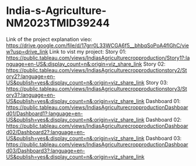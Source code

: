 # India-s-Agriculture-NM2023TMID39244
Link of the project explanation vieo: https://drive.google.com/file/d/17grr0L33WCGA6f5__bhbqSoPoA4flGhC/view?usp=drive_link
Link to vist my project:
Story 01: https://public.tableau.com/views/IndiasAgriculturecropproduction/Story1?:language=en-US&:display_count=n&:origin=viz_share_link
Story 02: https://public.tableau.com/views/IndiasAgriculturecropproductionstory2/Story2?:language=en-US&publish=yes&:display_count=n&:origin=viz_share_link
Story 03: https://public.tableau.com/views/IndiasAgriculturecropproductionstory3/Story3?:language=en-US&publish=yes&:display_count=n&:origin=viz_share_link
Dashboard 01: https://public.tableau.com/views/IndiasAgriculturecropproductionDashboard01/Dashboard1?:language=en-US&publish=yes&:display_count=n&:origin=viz_share_link
Dashboard 02: https://public.tableau.com/views/IndiasAgriculturecropproductionDashboard02/Dashboard2?:language=en-US&publish=yes&:display_count=n&:origin=viz_share_link
Dashboard 03: https://public.tableau.com/views/IndiasAgriculturecropproductionDashboard03/Dashboard3?:language=en-US&publish=yes&:display_count=n&:origin=viz_share_link
